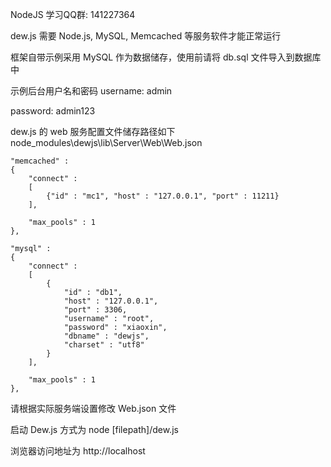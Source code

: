 NodeJS 学习QQ群: 141227364

dew.js 需要 Node.js, MySQL, Memcached 等服务软件才能正常运行

框架自带示例采用 MySQL 作为数据储存，使用前请将 db.sql 文件导入到数据库中

示例后台用户名和密码
username: admin

password: admin123


dew.js 的 web 服务配置文件储存路径如下
node_modules\dewjs\lib\Server\Web\Web.json

    "memcached" : 
    {
        "connect" : 
        [
            {"id" : "mc1", "host" : "127.0.0.1", "port" : 11211}
        ], 
        
        "max_pools" : 1
    }, 

    "mysql" : 
    {
        "connect" : 
        [
            {
                "id" : "db1", 
                "host" : "127.0.0.1", 
                "port" : 3306, 
                "username" : "root", 
                "password" : "xiaoxin", 
                "dbname" : "dewjs", 
                "charset" : "utf8"
            }
        ], 
        
        "max_pools" : 1
    }, 

请根据实际服务端设置修改 Web.json 文件

启动 Dew.js 方式为 node [filepath]/dew.js

浏览器访问地址为 http://localhost